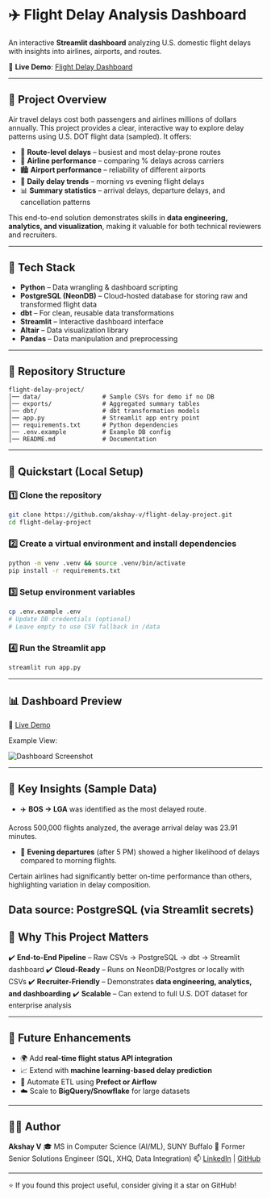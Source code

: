 # ✈️ Flight Delay Analysis Dashboard

An interactive **Streamlit dashboard** analyzing U.S. domestic flight delays with insights into airlines, airports, and routes.

🚀 **Live Demo**: [Flight Delay Dashboard](https://flight-delay-project-nedpwizyahq5z6vay7jna9.streamlit.app)

---

## 📌 Project Overview

Air travel delays cost both passengers and airlines millions of dollars annually. This project provides a clear, interactive way to explore delay patterns using U.S. DOT flight data (sampled). It offers:

* 🛫 **Route-level delays** – busiest and most delay-prone routes
* 🏢 **Airline performance** – comparing % delays across carriers
* 🏙️ **Airport performance** – reliability of different airports
* 📅 **Daily delay trends** – morning vs evening flight delays
* 📊 **Summary statistics** – arrival delays, departure delays, and cancellation patterns

This end-to-end solution demonstrates skills in **data engineering, analytics, and visualization**, making it valuable for both technical reviewers and recruiters.

---

## 🔧 Tech Stack

* **Python** – Data wrangling & dashboard scripting
* **PostgreSQL (NeonDB)** – Cloud-hosted database for storing raw and transformed flight data
* **dbt** – For clean, reusable data transformations
* **Streamlit** – Interactive dashboard interface
* **Altair** – Data visualization library
* **Pandas** – Data manipulation and preprocessing

---

## 📂 Repository Structure

```
flight-delay-project/
│── data/                 # Sample CSVs for demo if no DB
│── exports/              # Aggregated summary tables
│── dbt/                  # dbt transformation models
│── app.py                # Streamlit app entry point
│── requirements.txt      # Python dependencies
│── .env.example          # Example DB config
│── README.md             # Documentation
```

---

## 🚀 Quickstart (Local Setup)

### 1️⃣ Clone the repository

```bash
git clone https://github.com/akshay-v/flight-delay-project.git
cd flight-delay-project
```

### 2️⃣ Create a virtual environment and install dependencies

```bash
python -m venv .venv && source .venv/bin/activate
pip install -r requirements.txt
```

### 3️⃣ Setup environment variables

```bash
cp .env.example .env
# Update DB credentials (optional)
# Leave empty to use CSV fallback in /data
```

### 4️⃣ Run the Streamlit app

```bash
streamlit run app.py
```

---

## 📊 Dashboard Preview

🔗 [Live Demo](https://flight-delay-project-nedpwizyahq5z6vay7jna9.streamlit.app)

Example View:

![Dashboard Screenshot](assets/dashboard.png)

---

## 📑 Key Insights (Sample Data)


* ✈️ **BOS → LGA** was identified as the most delayed route.

Across 500,000 flights analyzed, the average arrival delay was 23.91 minutes.

* 🌙 **Evening departures** (after 5 PM) showed a higher likelihood of delays compared to morning flights.

Certain airlines had significantly better on-time performance than others, highlighting variation in delay composition.

Data source: PostgreSQL (via Streamlit secrets)
---

## 🎯 Why This Project Matters

✔️ **End-to-End Pipeline** – Raw CSVs → PostgreSQL → dbt → Streamlit dashboard
✔️ **Cloud-Ready** – Runs on NeonDB/Postgres or locally with CSVs
✔️ **Recruiter-Friendly** – Demonstrates **data engineering, analytics, and dashboarding**
✔️ **Scalable** – Can extend to full U.S. DOT dataset for enterprise analysis

---

## 📌 Future Enhancements

* 🌍 Add **real-time flight status API integration**
* 📈 Extend with **machine learning-based delay prediction**
* 🔄 Automate ETL using **Prefect or Airflow**
* ☁️ Scale to **BigQuery/Snowflake** for large datasets

---

## 👨‍💻 Author

**Akshay V**
🎓 MS in Computer Science (AI/ML), SUNY Buffalo
💼 Former Senior Solutions Engineer (SQL, XHQ, Data Integration)
📫 [LinkedIn](https://www.linkedin.com/in/your-profile) | [GitHub](https://github.com/akshay-v)

---

⭐ If you found this project useful, consider giving it a star on GitHub!


